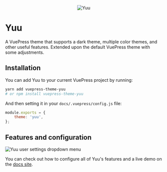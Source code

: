 <div align="center">
	<img src="https://i.imgur.com/uphwMrZ.jpg" title="Yuu" alt="Yuu" />
</div>

# Yuu

A VuePress theme that supports a dark theme, multiple color themes, and other useful features. Extended upon the default VuePress theme with some adjustments.

## Installation

You can add Yuu to your current VuePress project by running:

```bash
yarn add vuepress-theme-yuu
# or npm install vuepress-theme-yuu
```

And then setting it in your `docs/.vuepress/config.js` file:

```js
module.exports = {
	theme: 'yuu',
};
```
## Features and configuration

![Yuu user settings dropdown menu](https://i.imgur.com/NsJ0evR.png)

You can check out how to configure all of Yuu's features and a live demo on the [docs site](https://vuepress-theme-yuu.netlify.com/).

